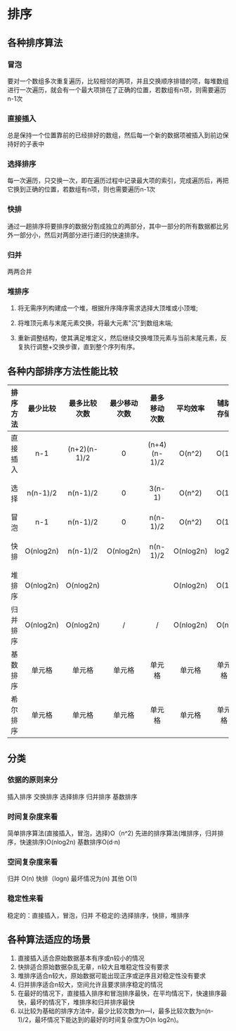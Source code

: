 # 排序

## 各种排序算法
### 冒泡
要对一个数组多次重复遍历，比较相邻的两项，并且交换顺序排错的项，每堆数组进行一次遍历，就会有一个最大项排在了正确的位置，若数组有n项，则需要遍历n-1次

### 直接插入
总是保持一个位置靠前的已经排好的数组，然后每一个新的数据项被插入到前边保持好的子表中
### 选择排序
每一次遍历，只交换一次，即在遍历过程中记录最大项的索引，完成遍历后，再把它换到正确的位置，若数组有n项，则也需要遍历n-1次
### 快排
通过一趟排序将要排序的数据分割成独立的两部分，其中一部分的所有数据都比另外一部分小，然后对两部分进行递归的快速排序。
### 归并
两两合并
### 堆排序
1. 将无需序列构建成一个堆，根据升序降序需求选择大顶堆或小顶堆;

2. 将堆顶元素与末尾元素交换，将最大元素"沉"到数组末端;

3. 重新调整结构，使其满足堆定义，然后继续交换堆顶元素与当前末尾元素，反复执行调整+交换步骤，直到整个序列有序。

## 各种内部排序方法性能比较
| 排序方法 | 最少比较 | 最多比较次数 |最少移动次数|最多移动次数|平均效率|辅助存储|稳定性|
| :-----:| :----: | :----: |:----: |:----: |:----: |:----: |:----: |
| 直接插入  | n-1  |(n+2)(n-1)/2 |0| (n+4)(n-1)/2 |O(n^2) |O(1) |稳定|
| 选择 | n(n-1)/2 | n(n-1)/2 |0 |3(n-1) | O(n^2)|O(1) |不稳定 |
| 冒泡 | n-1 | n(n-1)/2 |0|n(n-1)/2 |O(n^2) |O(1) |稳定 |
| 快排 | O(nlog2n) | n(n-1)/2 |O(nlog2n) |n(n-1)/2 |O(nlog2n) |log2n|不稳定 |
| 堆排序 |  O(nlog2n) |  O(nlog2n)| | | O(nlog2n) |O(1) |不稳定 |
| 归并排序 |  O(nlog2n) |  O(nlog2n) |/ |/| O(nlog2n) |O(n) |稳定 |
| 基数排序 | 单元格 | 单元格 |单元格 |单元格 |单元格 |单元格 |单元格 |
| 希尔排序 | 单元格 | 单元格 |单元格 |单元格 |单元格 |单元格 |单元格 |

## 分类
### 依据的原则来分
插入排序
交换排序
选择排序
归并排序
基数排序
### 时间复杂度来看
简单排序算法(直接插入，冒泡，选择)O（n^2)
先进的排序算法(堆排序，归并排序，快速排序)O(nlog2n)
基数排序O(d·n)
### 空间复杂度来看
归并 O(n)
快排（logn) 最坏情况为(n)
其他 O(1)
### 稳定性来看
稳定的：直接插入，冒泡，归并
不稳定的:选择排序，快排，堆排序

## 各种算法适应的场景
1. 直接插入适合原始数据基本有序或n较小的情况
2. 快排适合原始数据杂乱无章，n较大且堆稳定性没有要求
3. 堆排序适合n较大，原始数据可能出现正序或逆序且对稳定性没有要求
4. 归并排序适合n较大，空间允许且要求排序稳定的情况
5. 在最好的情况下，直接插入排序和冒泡排序最快，在平均情况下，快速排序最快，最坏的情况下，堆排序和归并排序最快
6. 以比较为基础的排序方法中，最少比较次数为n—l，最多比较次数为n(n-1)/2，最坏情况下能达到的最好的时间复杂度为O(n log2n)。
